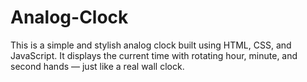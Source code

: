# Analog-Clock
This is a simple and stylish analog clock built using HTML, CSS, and JavaScript. It displays the current time with rotating hour, minute, and second hands — just like a real wall clock.
